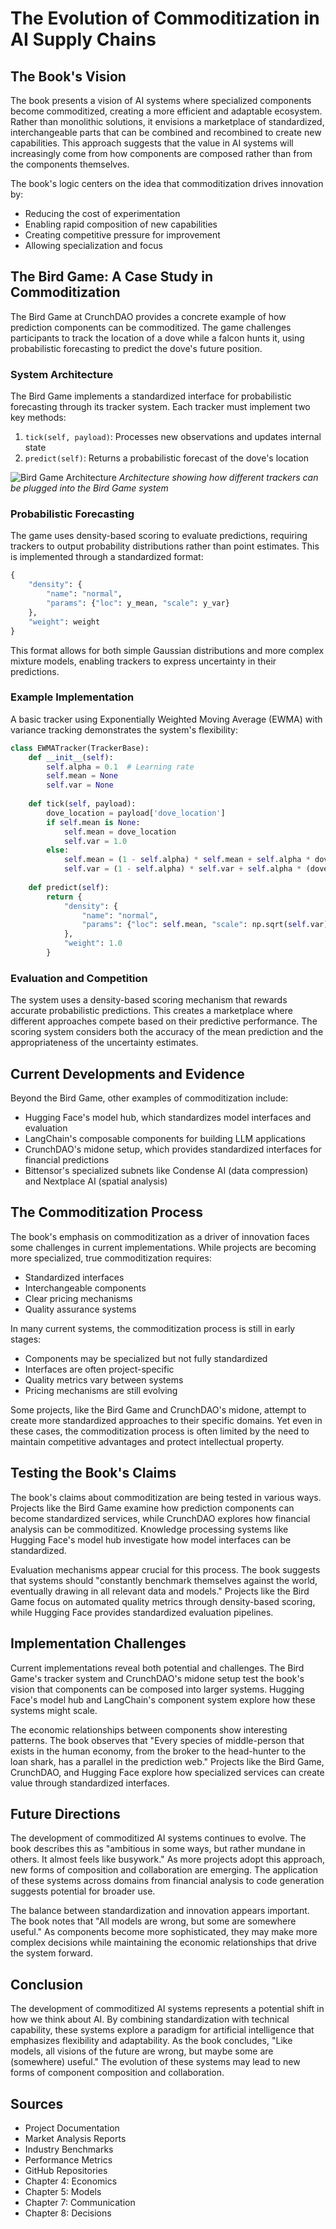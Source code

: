 # The Evolution of Commoditization in AI Supply Chains

## The Book's Vision

The book presents a vision of AI systems where specialized components become commoditized, creating a more efficient and adaptable ecosystem. Rather than monolithic solutions, it envisions a marketplace of standardized, interchangeable parts that can be combined and recombined to create new capabilities. This approach suggests that the value in AI systems will increasingly come from how components are composed rather than from the components themselves.

The book's logic centers on the idea that commoditization drives innovation by:
- Reducing the cost of experimentation
- Enabling rapid composition of new capabilities
- Creating competitive pressure for improvement
- Allowing specialization and focus

## The Bird Game: A Case Study in Commoditization

The Bird Game at CrunchDAO provides a concrete example of how prediction components can be commoditized. The game challenges participants to track the location of a dove while a falcon hunts it, using probabilistic forecasting to predict the dove's future position.

### System Architecture

The Bird Game implements a standardized interface for probabilistic forecasting through its tracker system. Each tracker must implement two key methods:
1. `tick(self, payload)`: Processes new observations and updates internal state
2. `predict(self)`: Returns a probabilistic forecast of the dove's location

![Bird Game Architecture](https://raw.githubusercontent.com/microprediction/birdgame/main/docs/assets/birdgame_arch.png)
*Architecture showing how different trackers can be plugged into the Bird Game system*

### Probabilistic Forecasting

The game uses density-based scoring to evaluate predictions, requiring trackers to output probability distributions rather than point estimates. This is implemented through a standardized format:

```python
{
    "density": {
        "name": "normal",
        "params": {"loc": y_mean, "scale": y_var}
    },
    "weight": weight
}
```

This format allows for both simple Gaussian distributions and more complex mixture models, enabling trackers to express uncertainty in their predictions.

### Example Implementation

A basic tracker using Exponentially Weighted Moving Average (EWMA) with variance tracking demonstrates the system's flexibility:

```python
class EWMATracker(TrackerBase):
    def __init__(self):
        self.alpha = 0.1  # Learning rate
        self.mean = None
        self.var = None
        
    def tick(self, payload):
        dove_location = payload['dove_location']
        if self.mean is None:
            self.mean = dove_location
            self.var = 1.0
        else:
            self.mean = (1 - self.alpha) * self.mean + self.alpha * dove_location
            self.var = (1 - self.alpha) * self.var + self.alpha * (dove_location - self.mean)**2
            
    def predict(self):
        return {
            "density": {
                "name": "normal",
                "params": {"loc": self.mean, "scale": np.sqrt(self.var)}
            },
            "weight": 1.0
        }
```

### Evaluation and Competition

The system uses a density-based scoring mechanism that rewards accurate probabilistic predictions. This creates a marketplace where different approaches compete based on their predictive performance. The scoring system considers both the accuracy of the mean prediction and the appropriateness of the uncertainty estimates.

## Current Developments and Evidence

Beyond the Bird Game, other examples of commoditization include:
- Hugging Face's model hub, which standardizes model interfaces and evaluation
- LangChain's composable components for building LLM applications
- CrunchDAO's midone setup, which provides standardized interfaces for financial predictions
- Bittensor's specialized subnets like Condense AI (data compression) and Nextplace AI (spatial analysis)

## The Commoditization Process

The book's emphasis on commoditization as a driver of innovation faces some challenges in current implementations. While projects are becoming more specialized, true commoditization requires:
- Standardized interfaces
- Interchangeable components
- Clear pricing mechanisms
- Quality assurance systems

In many current systems, the commoditization process is still in early stages:
- Components may be specialized but not fully standardized
- Interfaces are often project-specific
- Quality metrics vary between systems
- Pricing mechanisms are still evolving

Some projects, like the Bird Game and CrunchDAO's midone, attempt to create more standardized approaches to their specific domains. Yet even in these cases, the commoditization process is often limited by the need to maintain competitive advantages and protect intellectual property.

## Testing the Book's Claims

The book's claims about commoditization are being tested in various ways. Projects like the Bird Game examine how prediction components can become standardized services, while CrunchDAO explores how financial analysis can be commoditized. Knowledge processing systems like Hugging Face's model hub investigate how model interfaces can be standardized.

Evaluation mechanisms appear crucial for this process. The book suggests that systems should "constantly benchmark themselves against the world, eventually drawing in all relevant data and models." Projects like the Bird Game focus on automated quality metrics through density-based scoring, while Hugging Face provides standardized evaluation pipelines.

## Implementation Challenges

Current implementations reveal both potential and challenges. The Bird Game's tracker system and CrunchDAO's midone setup test the book's vision that components can be composed into larger systems. Hugging Face's model hub and LangChain's component system explore how these systems might scale.

The economic relationships between components show interesting patterns. The book observes that "Every species of middle-person that exists in the human economy, from the broker to the head-hunter to the loan shark, has a parallel in the prediction web." Projects like the Bird Game, CrunchDAO, and Hugging Face explore how specialized services can create value through standardized interfaces.

## Future Directions

The development of commoditized AI systems continues to evolve. The book describes this as "ambitious in some ways, but rather mundane in others. It almost feels like busywork." As more projects adopt this approach, new forms of composition and collaboration are emerging. The application of these systems across domains from financial analysis to code generation suggests potential for broader use.

The balance between standardization and innovation appears important. The book notes that "All models are wrong, but some are somewhere useful." As components become more sophisticated, they may make more complex decisions while maintaining the economic relationships that drive the system forward.

## Conclusion

The development of commoditized AI systems represents a potential shift in how we think about AI. By combining standardization with technical capability, these systems explore a paradigm for artificial intelligence that emphasizes flexibility and adaptability. As the book concludes, "Like models, all visions of the future are wrong, but maybe some are (somewhere) useful." The evolution of these systems may lead to new forms of component composition and collaboration.

## Sources

- Project Documentation
- Market Analysis Reports
- Industry Benchmarks
- Performance Metrics
- GitHub Repositories
- Chapter 4: Economics
- Chapter 5: Models
- Chapter 7: Communication
- Chapter 8: Decisions 